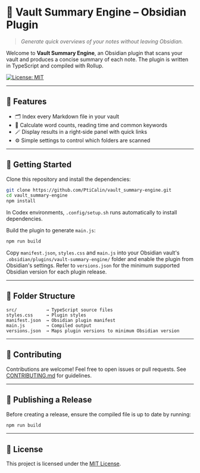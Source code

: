 # 🔌 Vault Summary Engine – Obsidian Plugin

> _Generate quick overviews of your notes without leaving Obsidian._

Welcome to **Vault Summary Engine**, an Obsidian plugin that scans your vault and produces a concise summary of each note. The plugin is written in TypeScript and compiled with Rollup.

[![License: MIT](https://img.shields.io/badge/License-MIT-green.svg)](LICENSE)

---

## 🧰 Features

- 🗂 Index every Markdown file in your vault
- 📝 Calculate word counts, reading time and common keywords
- 🪄 Display results in a right‑side panel with quick links
- ⚙️ Simple settings to control which folders are scanned

---

## 🚀 Getting Started

Clone this repository and install the dependencies:

```bash
git clone https://github.com/PtiCalin/vault_summary-engine.git
cd vault_summary-engine
npm install
```
In Codex environments, `.config/setup.sh` runs automatically to install dependencies.

Build the plugin to generate `main.js`:

```bash
npm run build
```

Copy `manifest.json`, `styles.css` and `main.js` into your Obsidian vault's `.obsidian/plugins/vault-summary-engine/` folder and enable the plugin from Obsidian's settings.
Refer to `versions.json` for the minimum supported Obsidian version for each plugin release.

---

## 🧱 Folder Structure

```plaintext
src/           → TypeScript source files
styles.css     → Plugin styles
manifest.json  → Obsidian plugin manifest
main.js        → Compiled output
versions.json  → Maps plugin versions to minimum Obsidian version
```

---

## 🤝 Contributing

Contributions are welcome! Feel free to open issues or pull requests. See [CONTRIBUTING.md](CONTRIBUTING.md) for guidelines.

---

## 🚢 Publishing a Release

Before creating a release, ensure the compiled file is up to date by running:

```bash
npm run build
```

---

## 📜 License

This project is licensed under the [MIT License](LICENSE).
